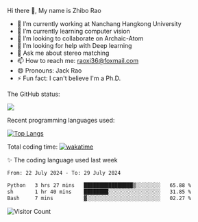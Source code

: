 Hi there 👋, My name is Zhibo Rao
- 🔭 I’m currently working at Nanchang Hangkong University
- 🌱 I’m currently learning computer vision
- 👯 I’m looking to collaborate on Archaic-Atom
- 🤔 I’m looking for help with Deep learning
- 💬 Ask me about stereo matching
- 📫 How to reach me: raoxi36@foxmail.com
- 😄 Pronouns: Jack Rao
- ⚡ Fun fact: I can't believe I'm a Ph.D.

The GitHub status:

![](https://github-readme-stats.vercel.app/api?username=ZhiboRao)

Recent programming languages used:

[![Top Langs](https://github-readme-stats.vercel.app/api/top-langs/?username=ZhiboRao&layout=compact)](https://github.com/anuraghazra/github-readme-stats)

Total coding time: [![wakatime](https://wakatime.com/badge/user/51ec5ec7-4742-4243-9eea-732ade32c0b7.svg)](https://wakatime.com/@51ec5ec7-4742-4243-9eea-732ade32c0b7)

✨ The coding language used last week 
<!--START_SECTION:waka-->

```txt
From: 22 July 2024 - To: 29 July 2024

Python   3 hrs 27 mins   ████████████████▒░░░░░░░░   65.88 %
sh       1 hr 40 mins    ████████░░░░░░░░░░░░░░░░░   31.85 %
Bash     7 mins          ▓░░░░░░░░░░░░░░░░░░░░░░░░   02.27 %
```

<!--END_SECTION:waka-->

![Visitor Count](https://profile-counter.glitch.me/Raohaocheng/count.svg)
